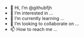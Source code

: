 - 👋 Hi, I’m @githubfjh
- 👀 I’m interested in ...
- 🌱 I’m currently learning ...
- 💞️ I’m looking to collaborate on ...
- 📫 How to reach me ...

<!---
githubfjh/githubfjh is a ✨ special ✨ repository because its `README.md` (this file) appears on your GitHub profile.
You can click the Preview link to take a look at your changes.
--->

